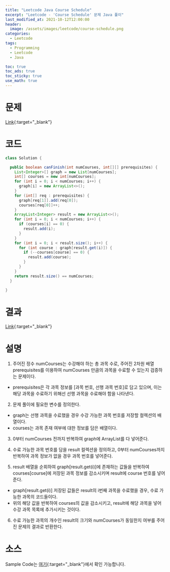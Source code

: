 ```yaml
---
title: "Leetcode Java Course Schedule"
excerpt: "Leetcode - 'Course Schedule' 문제 Java 풀이"
last_modified_at: 2021-10-12T12:00:00
header:
  image: /assets/images/leetcode/course-schedule.png
categories:
  - Leetcode
tags:
  - Programming
  - Leetcode
  - Java

toc: true
toc_ads: true
toc_sticky: true
use_math: true
---
```

# 문제
[Link](https://leetcode.com/problems/course-schedule/){:target="_blank"}

# 코드
```java
class Solution {

  public boolean canFinish(int numCourses, int[][] prerequisites) {
    List<Integer>[] graph = new List[numCourses];
    int[] courses = new int[numCourses];
    for (int i = 0; i < numCourses; i++) {
      graph[i] = new ArrayList<>();
    }
    for (int[] req : prerequisites) {
      graph[req[1]].add(req[0]);
      courses[req[0]]++;
    }
    ArrayList<Integer> result = new ArrayList<>();
    for (int i = 0; i < numCourses; i++) {
      if (courses[i] == 0) {
        result.add(i);
      }
    }
    for (int i = 0; i < result.size(); i++) {
      for (int course : graph[result.get(i)]) {
        if (--courses[course] == 0) {
          result.add(course);
        }
      }
    }
    return result.size() == numCourses;
  }

}
```

# 결과
[Link](https://leetcode.com/submissions/detail/569784227/){:target="_blank"}

# 설명
1. 주어진 정수 numCourses는 수강해야 하는 총 과목 수로, 주어진 2차원 배열 prerequisites를 이용하여 numCourses 만큼의 과목을 수료할 수 있는지 검증하는 문제이다.
- prerequisites은 각 과목 정보를 [과목 번호, 선행 과목 번호]로 담고 있으며, 이는 해당 과목을 수료하기 위해선 선행 과목을 수료해야 함을 나타낸다.

2. 문제 풀이에 필요한 변수를 정의한다.
- graph는 선행 과목을 수료했을 경우 수강 가능한 과목 번호를 저장할 컬렉션의 배열이다.
- courses는 과목 존재 여부에 대한 정보를 담은 배열이다.

3. 0부터 numCourses 전까지 반복하여 graph에 ArrayList를 다 넣어준다.

4. 수료 가능한 과목 번호를 담을 result 컬렉션을 정의하고, 0부터 numCourses까지 반복하여 과목 정보가 없을 경우 과목 번호를 넣어준다.

5. result 배열을 순회하여 graph[result.get(i)]에 존재하는 값들을 반복하여 courses[course]에 저장된 과목 정보를 감소시키며 result에 course 번호를 넣어준다.
- graph[result.get(i)] 저장된 값들은 result의 i번째 과목을 수료했을 경우, 수료 가능한 과목의 코드들이다.
- 위의 해당 값을 반복하여 courses의 값을 감소시키고, result에 해당 과목을 넣어 수강 과목 목록에 추가시키는 것이다.

6. 수료 가능한 과목의 개수인 result의 크기와 numCourses가 동일한지 여부를 주어진 문제의 결과로 반환한다.

# 소스
Sample Code는 [여기](https://github.com/GracefulSoul/leetcode/blob/master/src/main/java/gracefulsoul/problems/CourseSchedule.java){:target="_blank"}에서 확인 가능합니다.